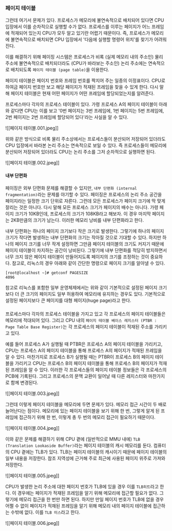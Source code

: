 ### 페이지 테이블
그런데 여기서 문제가 있다. 프로세스가 메모리에 불연속적으로 배치되어 있다면 CPU 입장에서 이를 순차적으로 실행할 수가 없다. 프로세스를 이루는 페이지가 어느 프레임에 적재되어 있는지 CPU가 모두 알고 있기란 어렵기 때문이다. 즉, 프로세스가 메모리에 불연속적으로 배치되면 CPU 입장에서 '다음에 실행할 명령어 위치'를 찾기가 어려워진다.

이를 해결하기 위해 페이징 시스템은 프로세스가 비록 (실제 메모리 내의 주소인) 물리 주소에 불연속적으로 배치되더라도 (CPU가 바라보는 주소인) 논리 주소에는 연속적으로 배치되도록 `페이지 테이블 (page table)`을 이용한다.

페이지 테이블은 페이지 번호와 프레임 번호를 짝지어 주는 일종의 이정표이다. CPU로 하여금 페이지 번호만 보고 해당 페이지가 적재된 프레임을 찾을 수 있게 한다. 다시 말해 페이지 테이블은 현재 어떤 페이지가 어떤 프레임에 할당되었는지를 알려준다.

프로세스마다 각자의 프로세스 테이블이 있다. 가령 프로세스 A의 페이지 테이블이 아래와 같다면 CPU는 이를 보고 '0번 페이지는 3번 프레임에, 1번 페이지는 5번 프레임에, 2번 페이지는 2번 프레임에 할당되어 있다'라는 사실을 알 수 있다.

![[페이지 테이블.001.jpeg]]

위와 같은 방식으로 비록 물리 주소상에서는 프로세스들이 분산되어 저장되어 있더라도 CPU 입장에서 바라본 논리 주소는 연속적으로 보일 수 있다. 즉 프로세스들이 메모리에 분산되어 저장되어 있더라도 CPU는 논리 주소를 그저 순차적으로 실행하면 된다.

![[페이지 테이블.002.jpeg]]

#### 내부 단편화
페이징은 외부 단편화 문제를 해결할 수 있지만, `내부 단편화 (internal fragmentation)`라는 문제를 야기할 수 있다. 페이징은 프로세스의 논리 주소 공간을 페이지라는 일정한 크기 단위로 자른다. 그런데 모든 프로세스가 페이지 크기에 딱 맞게 잘리는 것은 아니다. 다시 말해 모든 프로세스 크기가 페이지의 배수는 아니다. 가령 페이지 크기가 10KB인데, 프로세스의 크기가 108KB라고 해보자. 이 경우 마지막 페이지는 2KB만큼의 크기가 남는다. 이러한 메모리 낭비를 내부 단편화라고 한다.

내부 단편화는 하나의 페이지 크기보다 작은 크기로 발생한다. 그렇기에 하나의 페이지 크기가 작다면 발생하는 내부 단편화의 크기는 작아질 것으로 기대할 수 있다. 하지만 하나의 페이지 크기를 너무 작게 설정하면 그만큼 페이지 테이블의 크기도 커지기 때문에 페이지 테이블이 차지하는 공간이 낭비된다. 그렇기에 내부 단편화를 적당히 방지하면서 너무 크지 않은 페이지 테이블이 만들어지도록 페이지의 크기를 조정하는 것이 중요하다. 참고로, 리눅스의 경우 아래와 같이 간단한 명령으로 페이지 크기를 알아낼 수 있다.

```linux
[root@localhost ~]# getconf PAGESIZE
4096
```

참고로 리눅스를 포함한 일부 운영체제에서는 위와 같이 기본적으로 설정된 페이지 크기보다 더 큰 크기의 페이지도 일부 허용하여 메모리에 유지하는 경우도 있다. 기본적으로 설정된 페이지보다 큰 페이지를 대형 페이지(huge page)라고 한다.

### 

프로세스마다 각자의 프로세스 테이블을 가지고 있고 각 프로세스의 페이지 테이블들은 메모리에 적대되어 있다. 그리고 CPU 내의 `페이지 테이블 베이스 레지스터 (PTBR : Page Table Base Register)`는 각 프로세스의 페이지 테이블이 적재된 주소를 가리키고 있다.

예를 들어 프로세스 A가 실행될 때 PTBR은 프로세스 A의 페이지 테이블을 가리키고, CPU는 프로세스 A의 페이지 테이블을 통해 프로세스 A의 페이지가 적재된 프레임을 알 수 있다. 마찬가지로 프로세스 B가 실행될 때는 PTBR이 프로세스 B의 페이지 테이블을 가리키고 CPU는 프로세스 B의 페이지 테이블을 통해 프로세스 B의 페이지가 적재된 프레임을 알 수 있다. 이러한 각 프로세스들의 페이지 테이블 정보들은 각 프로세스의 PCB에 기록된다. 그리고 프로세스의 문맥 교환이 일어날 때 다른 레지스터와 마찬가지로 함께 변경된다.

![[페이지 테이블.003.jpeg]]

그런데 이렇게 페이지 테이블을 메모리에 두면 문제가 있다. 메모리 접근 시간이 두 배로 늘어난다는 점이다. 메모리에 있는 페이지 테이블을 보기 위해 한 번, 그렇게 알게 된 프레임에 접근하기 위해 한 번, 이렇게 총 두 번의 메모리 접근이 필요하기 때문이다.

![[페이지 테이블.004.jpeg]]

이와 같은 문제를 해결하기 위해 CPU 곁에 (일반적으로 MMU 내에) `TLB (Translation Lookaside Buffer)`라는 페이지 테이블의 캐시 메모리를 둔다. 컴퓨터의 CPU 곁에는 TLB가 있다. TLB는 페이지 테이블의 캐시이기 때문에 페이지 테이블의 일부 내용을 저장한다. 참조 지역성에 근거해 주로 최근에 사용된 페이지 위주로 가져와 저장한다.

![[페이지 테이블.005.jpeg]]

CPU가 발생한 논리 주소에 대한 페이지 번호가 TLB에 있을 경우 이를 `TLB히트`라고 한다. 이 경우에는 페이지가 적재된 프레임을 알기 위해 메모리에 접근할 필요가 없다. 그렇기에 메모리 접근을 한 번만 하면 된다. 하지만 만일 페이지 번호가 TLB에 없을 경우 어쩔 수 없이 페이지가 적재된 프레임을 알기 위해 메모리 내의 페이지 테이블에 접근하는 수밖에 없다. 이를 `TLB 미스`라고 한다.

![[페이지 테이블.006.jpeg]]

